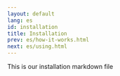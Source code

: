 ```yaml
---
layout: default
lang: es
id: installation
title: Installation
prev: es/how-it-works.html
next: es/using.html
---
```


This is our installation markdown file

